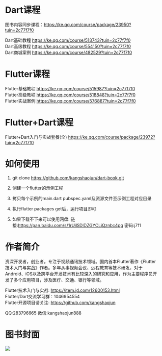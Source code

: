 # Dart课程

图书内容同步课程：https://ke.qq.com/course/package/23950?tuin=2c77f7f0

Dart基础教程 https://ke.qq.com/course/513743?tuin=2c77f7f0<br>
Dart高级教程 https://ke.qq.com/course/554150?tuin=2c77f7f0<br>
Dart商城案例 https://ke.qq.com/course/482529?tuin=2c77f7f0<br>

# Flutter课程

Flutter基础教程 https://ke.qq.com/course/515987?tuin=2c77f7f0<br>
Flutter高级教程 https://ke.qq.com/course/518848?tuin=2c77f7f0<br>
Flutter实战案例 https://ke.qq.com/course/576887?tuin=2c77f7f0<br>

# Flutter+Dart课程

Flutter+Dart入门与实战套餐(全) https://ke.qq.com/course/package/23972?tuin=2c77f7f0<br>

# 如何使用

1. git clone https://github.com/kangshaojun/dart-book.git

2. 创建一个flutter的示例工程

3. 拷贝每个示例的main.dart pubspec.yaml及资源文件至示例工程对应目录

4. 执行flutter packages get后，运行项目即可

5. 如果下载不下来可以使用网盘: 链接:https://pan.baidu.com/s/1rUilSDlDZGYCLjQznbc4pg  密码:j7f1


# 作者简介
资深开发者，创业者。专注于视频通讯技术领域。国内首本Flutter著作《Flutter技术入门与实战》作者。多年从事视频会议、远程教育等技术研发，对于Android、iOS以及跨平台开发技术有比较深入的研究和应用，作为主要程序员开发了多个应用项目，涉及医疗、交通、银行等领域。

Flutter技术入门与实战: https://item.jd.com/12600153.html  
Flutter/Dart交流学习群：1046954554  
Flutter开源项目请关注: https://github.com/kangshaojun  


QQ:283796665
微信:kangshaojun888

# 图书封面
<img src="https://raw.githubusercontent.com/kangshaojun/dart-book/master/screenshots/book_cover.png"/>



